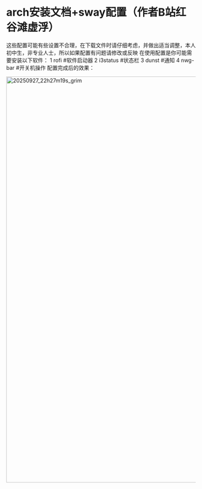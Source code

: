 # arch安装文档+sway配置（作者B站红谷滩虚浮）
  这些配置可能有些设置不合理，在下载文件时请仔细考虑，并做出适当调整，本人初中生，非专业人士，所以如果配置有问题请修改或反映
  在使用配置是你可能需要安装以下软件：
1 rofi #软件启动器
2 i3status #状态栏
3 dunst #通知
4 nwg-bar #开关机操作
配置完成后的效果：

<img width="1920" height="1080" alt="20250927_22h27m19s_grim" src="https://github.com/user-attachments/assets/6917cb8a-7e56-4b10-8cdb-c9675ef7a4ce" />
